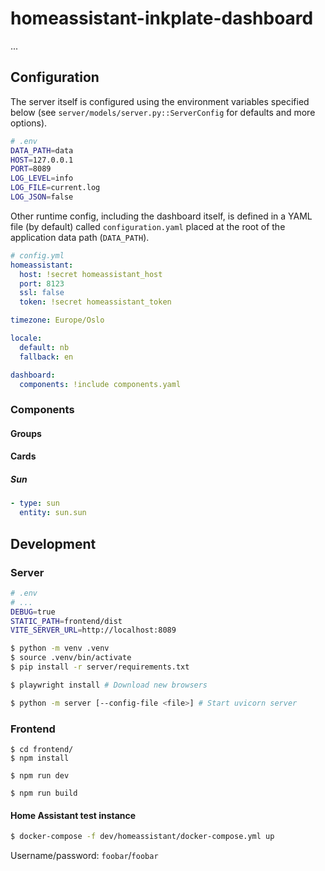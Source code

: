 # homeassistant-inkplate-dashboard

...

## Configuration

The server itself is configured using the environment variables specified below (see `server/models/server.py::ServerConfig` for defaults and more options).

```sh
# .env
DATA_PATH=data
HOST=127.0.0.1
PORT=8089
LOG_LEVEL=info
LOG_FILE=current.log
LOG_JSON=false
```

Other runtime config, including the dashboard itself, is defined in a YAML file (by default) called `configuration.yaml` placed at the root of the application data path (`DATA_PATH`).

```yml
# config.yml
homeassistant:
  host: !secret homeassistant_host
  port: 8123
  ssl: false
  token: !secret homeassistant_token

timezone: Europe/Oslo

locale:
  default: nb
  fallback: en

dashboard:
  components: !include components.yaml
```

### Components

#### Groups

#### Cards

##### Sun

```yaml
- type: sun
  entity: sun.sun
```

## Development

### Server

```sh
# .env
# ...
DEBUG=true
STATIC_PATH=frontend/dist
VITE_SERVER_URL=http://localhost:8089
```

```sh
$ python -m venv .venv
$ source .venv/bin/activate
$ pip install -r server/requirements.txt

$ playwright install # Download new browsers

$ python -m server [--config-file <file>] # Start uvicorn server
```

### Frontend

```
$ cd frontend/
$ npm install

$ npm run dev

$ npm run build
```

#### Home Assistant test instance

```sh
$ docker-compose -f dev/homeassistant/docker-compose.yml up
```

Username/password: `foobar`/`foobar`
